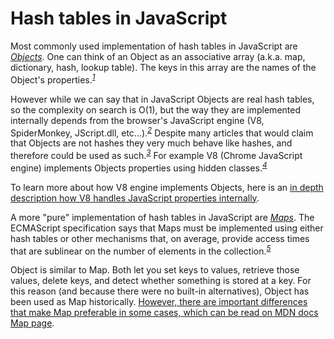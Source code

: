 # Hash tables in JavaScript

Most commonly used implementation of hash tables in JavaScript are *[Objects](https://developer.mozilla.org/en-US/docs/Web/JavaScript/Reference/Global_Objects/Object)*. One can think of an Object as an associative array (a.k.a. map, dictionary, hash, lookup table). The keys in this array are the names of the Object's properties.<sup><cite>[1][1]</cite></sup>

However while we can say that in JavaScript Objects are real hash tables, so the complexity on search is O(1), but the way they are implemented internally depends from the browser's JavaScript engine (V8, SpiderMonkey, JScript.dll, etc...).<sup><cite>[2][2]</cite></sup> Despite many articles that would claim that Objects are not hashes they very much behave like hashes, and therefore could be used as such.<sup><cite>[3][3]</cite></sup> For example V8 (Chrome JavaScript engine) implements Objects properties using hidden classes.<sup><cite>[4][4]</cite></sup>

To learn more about how V8 engine implements Objects, here is an [in depth description how V8 handles JavaScript properties internally](https://v8.dev/blog/fast-properties).

A more "pure" implementation of hash tables in JavaScript are *[Maps](https://developer.mozilla.org/en-US/docs/Web/JavaScript/Reference/Global_Objects/Map)*. The ECMAScript specification says that Maps must be implemented using either hash tables or other mechanisms that, on average, provide access times that are sublinear on the number of elements in the collection.<sup><cite>[5][5]</cite></sup>

Object is similar to Map. Both let you set keys to values, retrieve those values, delete keys, and detect whether something is stored at a key. For this reason (and because there were no built-in alternatives), Object has been used as Map historically. [However, there are important differences that make Map preferable in some cases, which can be read on MDN docs Map page](https://developer.mozilla.org/en-US/docs/Web/JavaScript/Reference/Global_Objects/Map#objects_vs._maps).

[1]: https://developer.mozilla.org/en-US/docs/Web/JavaScript/Reference/Operators/Property_accessors#description
[2]: https://stackoverflow.com/questions/8877666/how-is-a-javascript-hash-map-implemented
[3]: https://stackoverflow.com/questions/12241676/javascript-objects-as-hashes-is-the-complexity-greater-than-o1
[4]: https://www.quora.com/Are-JavaScript-Objects-implemented-as-HashTables-Is-key-value-access-O-1
[5]: https://tc39.es/ecma262/#sec-map-objects